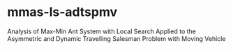 # mmas-ls-adtspmv
Analysis of Max-Min Ant System with Local Search Applied to the Asymmetric and Dynamic Travelling Salesman Problem with Moving Vehicle
